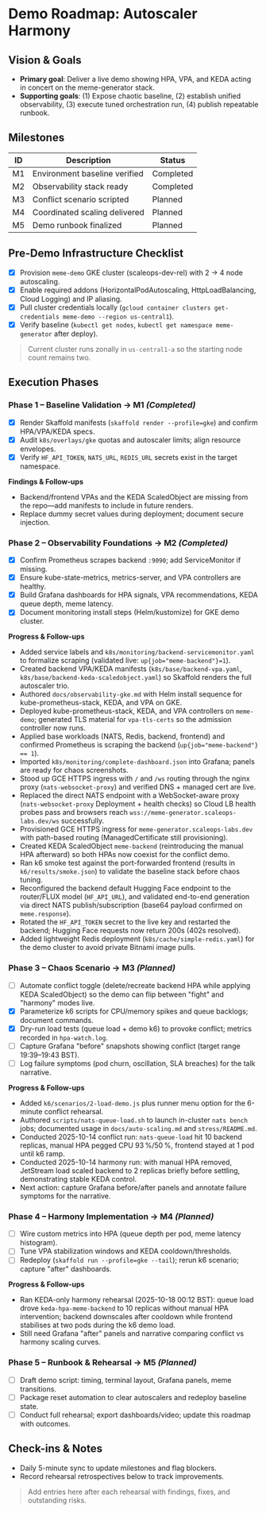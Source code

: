 # Demo Roadmap: Autoscaler Harmony

## Vision & Goals
- **Primary goal**: Deliver a live demo showing HPA, VPA, and KEDA acting in concert on the meme-generator stack.
- **Supporting goals**: (1) Expose chaotic baseline, (2) establish unified observability, (3) execute tuned orchestration run, (4) publish repeatable runbook.

## Milestones
| ID | Description | Status |
|----|-------------|--------|
| M1 | Environment baseline verified | Completed |
| M2 | Observability stack ready | Completed |
| M3 | Conflict scenario scripted | Planned |
| M4 | Coordinated scaling delivered | Planned |
| M5 | Demo runbook finalized | Planned |

## Pre-Demo Infrastructure Checklist
- [x] Provision `meme-demo` GKE cluster (scaleops-dev-rel) with 2 → 4 node autoscaling.
- [x] Enable required addons (HorizontalPodAutoscaling, HttpLoadBalancing, Cloud Logging) and IP aliasing.
- [x] Pull cluster credentials locally (`gcloud container clusters get-credentials meme-demo --region us-central1`).
- [x] Verify baseline (`kubectl get nodes`, `kubectl get namespace meme-generator` after deploy).

> Current cluster runs zonally in `us-central1-a` so the starting node count remains two.

## Execution Phases

### Phase 1 – Baseline Validation → M1 *(Completed)*
- [x] Render Skaffold manifests (`skaffold render --profile=gke`) and confirm HPA/VPA/KEDA specs.
- [x] Audit `k8s/overlays/gke` quotas and autoscaler limits; align resource envelopes.
- [x] Verify `HF_API_TOKEN`, `NATS_URL`, `REDIS_URL` secrets exist in the target namespace.

**Findings & Follow-ups**
- Backend/frontend VPAs and the KEDA ScaledObject are missing from the repo—add manifests to include in future renders.
- Replace dummy secret values during deployment; document secure injection.

### Phase 2 – Observability Foundations → M2 *(Completed)*
- [x] Confirm Prometheus scrapes backend `:9090`; add ServiceMonitor if missing.
- [x] Ensure kube-state-metrics, metrics-server, and VPA controllers are healthy.
- [x] Build Grafana dashboards for HPA signals, VPA recommendations, KEDA queue depth, meme latency.
- [x] Document monitoring install steps (Helm/kustomize) for GKE demo cluster.

**Progress & Follow-ups**
- Added service labels and `k8s/monitoring/backend-servicemonitor.yaml` to formalize scraping (validated live: `up{job="meme-backend"}=1`).
- Created backend VPA/KEDA manifests (`k8s/base/backend-vpa.yaml`, `k8s/base/backend-keda-scaledobject.yaml`) so Skaffold renders the full autoscaler trio.
- Authored `docs/observability-gke.md` with Helm install sequence for kube-prometheus-stack, KEDA, and VPA on GKE.
- Deployed kube-prometheus-stack, KEDA, and VPA controllers on `meme-demo`; generated TLS material for `vpa-tls-certs` so the admission controller now runs.
- Applied base workloads (NATS, Redis, backend, frontend) and confirmed Prometheus is scraping the backend (`up{job="meme-backend"} == 1`).
- Imported `k8s/monitoring/complete-dashboard.json` into Grafana; panels are ready for chaos screenshots.
- Stood up GCE HTTPS ingress with `/` and `/ws` routing through the nginx proxy (`nats-websocket-proxy`) and verified DNS + managed cert are live.
- Replaced the direct NATS endpoint with a WebSocket-aware proxy (`nats-websocket-proxy` Deployment + health checks) so Cloud LB health probes pass and browsers reach `wss://meme-generator.scaleops-labs.dev/ws` successfully.
- Provisioned GCE HTTPS ingress for `meme-generator.scaleops-labs.dev` with path-based routing (ManagedCertificate still provisioning).
- Created KEDA ScaledObject `meme-backend` (reintroducing the manual HPA afterward) so both HPAs now coexist for the conflict demo.
- Ran k6 smoke test against the port-forwarded frontend (results in `k6/results/smoke.json`) to validate the baseline stack before chaos tuning.
- Reconfigured the backend default Hugging Face endpoint to the router/FLUX model (`HF_API_URL`), and validated end-to-end generation via direct NATS publish/subscription (base64 payload confirmed on `meme.response`).
- Rotated the `HF_API_TOKEN` secret to the live key and restarted the backend; Hugging Face requests now return 200s (402s resolved).
- Added lightweight Redis deployment (`k8s/cache/simple-redis.yaml`) for the demo cluster to avoid private Bitnami image pulls.

### Phase 3 – Chaos Scenario → M3 *(Planned)*
- [ ] Automate conflict toggle (delete/recreate backend HPA while applying KEDA ScaledObject) so the demo can flip between "fight" and "harmony" modes live.
- [x] Parameterize k6 scripts for CPU/memory spikes and queue backlogs; document commands.
- [x] Dry-run load tests (queue load + demo k6) to provoke conflict; metrics recorded in `hpa-watch.log`.
- [ ] Capture Grafana "before" snapshots showing conflict (target range 19:39–19:43 BST).
- [ ] Log failure symptoms (pod churn, oscillation, SLA breaches) for the talk narrative.

**Progress & Follow-ups**
- Added `k6/scenarios/2-load-demo.js` plus runner menu option for the 6-minute conflict rehearsal.
- Authored `scripts/nats-queue-load.sh` to launch in-cluster `nats bench` jobs; documented usage in `docs/auto-scaling.md` and `stress/README.md`.
- Conducted 2025-10-14 conflict run: `nats-queue-load` hit 10 backend replicas, manual HPA pegged CPU 93 %/50 %, frontend stayed at 1 pod until k6 ramp.
- Conducted 2025-10-14 harmony run: with manual HPA removed, JetStream load scaled backend to 2 replicas briefly before settling, demonstrating stable KEDA control.
- Next action: capture Grafana before/after panels and annotate failure symptoms for the narrative.

### Phase 4 – Harmony Implementation → M4 *(Planned)*
- [ ] Wire custom metrics into HPA (queue depth per pod, meme latency histogram).
- [ ] Tune VPA stabilization windows and KEDA cooldown/thresholds.
- [ ] Redeploy (`skaffold run --profile=gke --tail`); rerun k6 scenario; capture "after" dashboards.

**Progress & Follow-ups**
- Ran KEDA-only harmony rehearsal (2025-10-18 00:12 BST): queue load drove `keda-hpa-meme-backend`
  to 10 replicas without manual HPA intervention; backend downscales after cooldown while frontend
  stabilises at two pods during the k6 demo load.
- Still need Grafana "after" panels and narrative comparing conflict vs harmony scaling curves.

### Phase 5 – Runbook & Rehearsal → M5 *(Planned)*
- [ ] Draft demo script: timing, terminal layout, Grafana panels, meme transitions.
- [ ] Package reset automation to clear autoscalers and redeploy baseline state.
- [ ] Conduct full rehearsal; export dashboards/video; update this roadmap with outcomes.

## Check-ins & Notes
- Daily 5-minute sync to update milestones and flag blockers.
- Record rehearsal retrospectives below to track improvements.

> Add entries here after each rehearsal with findings, fixes, and outstanding risks.
